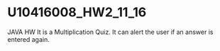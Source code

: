 # U10416008_HW2_11_16
JAVA HW
It is a Multiplication Quiz.
It can alert the user if an answer is entered again.
